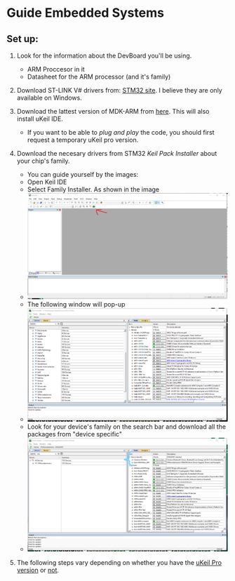 # Guide Embedded Systems



## Set up:
1. Look for the information about the DevBoard you'll be using.
    * ARM Proccesor in it
    * Datasheet for the ARM processor (and it's family)

1. Download ST-LINK V# drivers from: [STM32 site](https://www.st.com/en/development-tools/stsw-link009.html). I believe they are only available on Windows.

1. Download the lattest version of MDK-ARM from [here](https://www.keil.com/download/product/). This will also install uKeil IDE. 
    * If you want to be able to _plug and play_ the code, you should first request a temporary uKeil pro version. 

1. Download the necesary drivers from STM32 *Keil Pack Installer* about your chip's family.
    * You can guide yourself by the images:
    * Open Keil IDE
    * Select Family Installer. As shown in the image
    * ![Open family installer](imgEmbSys/cap1.png) 
    * The following window will pop-up 
    * ![Family installer main screen](imgEmbSys/cap2.png) 
    * Look for your device's family on the search bar and download all the packages from "device specific"
    * ![Select packages](imgEmbSys/cap3_LI.jpg) 

1. The following steps vary depending on whether you have the [uKeil Pro version](UploadCode_Pro_uKeil.md) or [not](UpdloadCode_ARMToolChain.md).

